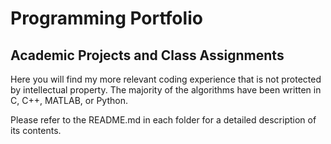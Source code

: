 # **Programming Portfolio**

## Academic Projects and Class Assignments 
Here you will find my more relevant coding experience that is not protected by intellectual property. The majority of the algorithms have been written in C, C++, MATLAB, or Python.


Please refer to the README.md in each folder for a detailed description of its contents.
